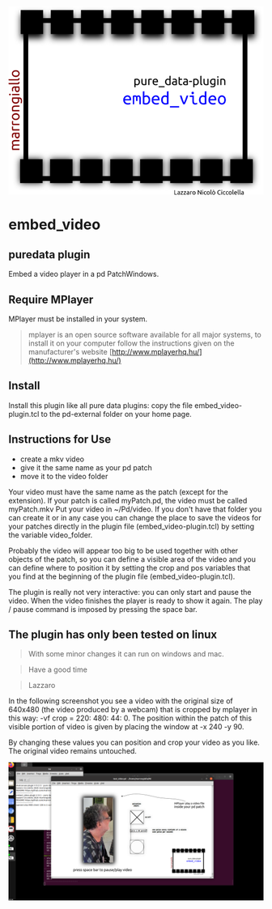 ![embed_video logo](embed_video_logo.png)

embed_video
===========
puredata plugin
---------------

Embed a video player in a pd PatchWindows. 

Require MPlayer
----------------

MPlayer must be installed in your system.
> mplayer is an open source software available for all major systems, to install it on your computer follow the instructions given on the manufacturer's website [http://www.mplayerhq.hu/](http://www.mplayerhq.hu/)

Install
--------

Install this plugin like all pure data plugins: copy the file embed_video-plugin.tcl to the pd-external folder on your home page.

Instructions for Use
--------------------

- create a mkv video
- give it the same name as your pd patch
- move it to the video folder

Your video must have the same name as the patch (except for the extension). If your patch is called myPatch.pd, the video must be called myPatch.mkv
Put your video in ~/Pd/video. If you don't have that folder you can create it or in any case you can change the place to save the videos for your patches directly in the plugin file (embed_video-plugin.tcl) by setting the variable video_folder.

Probably the video will appear too big to be used together with other objects of the patch, so you can define a visible area of the video and you can define where to position it by setting the crop and pos variables that you find at the beginning of the plugin file (embed_video-plugin.tcl).

The plugin is really not very interactive: you can only start and pause the video. When the video finishes the player is ready to show it again. The play / pause command is imposed by pressing the space bar.

The plugin has only been tested on linux
----------------------------------------

> With some minor changes it can run on windows and mac.

> Have a good time

> Lazzaro

In the following screenshot you see a video with the original size of 640x480 (the video produced by a webcam) that is cropped by mplayer in this way: -vf crop = 220: 480: 44: 0. The position within the patch of this visible portion of video is given by placing the window at -x 240 -y 90.

By changing these values you can position and crop your video as you like. The original video remains untouched.

![screeshot embed_video-plugin](screeshot_embed_video-plugin.png)




